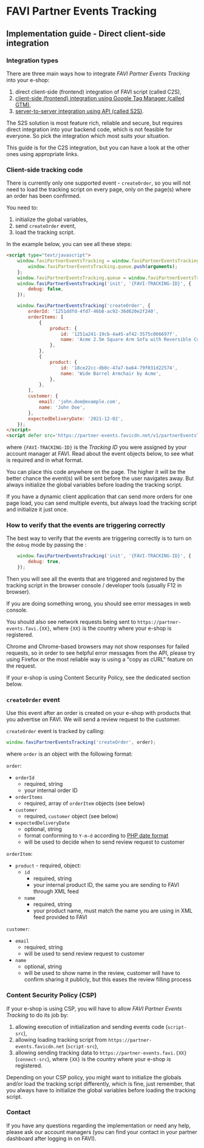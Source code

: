 # FAVI Partner Events Tracking

## Implementation guide - Direct client-side integration

### Integration types

There are three main ways how to integrate *FAVI Partner Events Tracking* into your e-shop:

1. direct client-side (frontend) integration of FAVI script (called C2S),
2. [client-side (frontend) integration using Google Tag Manager (called GTM)](client-gtm.md),
3. [server-to-server integration using API (called S2S)](server-to-server.md).

The S2S solution is most feature rich, reliable and secure, but requires direct integration into your backend code, which is not feasible for everyone. So pick the integration which most suits your situation.

This guide is for the C2S integration, but you can have a look at the other ones using appropriate links.

### Client-side tracking code

There is currently only one supported event - `createOrder`, so you will not need to load the tracking script on every page, only on the page(s) where an order has been confirmed.

You need to:

1. initialize the global variables,
2. send `createOrder` event,
3. load the tracking script.

In the example below, you can see all these steps:

```html
<script type="text/javascript">
    window.faviPartnerEventsTracking = window.faviPartnerEventsTracking || function() {
        window.faviPartnerEventsTracking.queue.push(arguments);
    };
    window.faviPartnerEventsTracking.queue = window.faviPartnerEventsTracking.queue || [];
    window.faviPartnerEventsTracking('init', '{FAVI-TRACKING-ID}', {
        debug: false,
    });

    window.faviPartnerEventsTracking('createOrder', {
        orderId: '1251ddfd-4fd7-46b8-ac92-36d620e2f240',
        orderItems: [
            {
                product: {
                    id: '1251a241-19cb-4a45-af42-3575c066697f',
                    name: 'Acme 2.5m Square Arm Sofa with Reversible Cushions',
                },
            },
            {
                product: {
                    id: '18ce22cc-db0c-47a7-ba64-79f031d22574',
                    name: 'Wide Barrel Armchair by Acme',
                },
            },
        ],
        customer: {
            email: 'john.doe@example.com',
            name: 'John Doe',
        },
        expectedDeliveryDate: '2021-12-02',
    });
</script>
<script defer src='https://partner-events.favicdn.net/v1/partnerEventsTracking.js' type="text/javascript"></script>
```

where `{FAVI-TRACKING-ID}` is the *Tracking ID* you were assigned by your account manager at FAVI. Read about the event objects below, to see what is required and in what format.

You can place this code anywhere on the page. The higher it will be the better chance the event(s) will be sent before the user navigates away. But always initialize the global variables before loading the tracking script.

If you have a dynamic client application that can send more orders for one page load, you can send multiple events, but always load the tracking script and initialize it just once.

### How to verify that the events are triggering correctly

The best way to verify that the events are triggering correctly is to turn on the `debug` mode by passing the :

```js
    window.faviPartnerEventsTracking('init', '{FAVI-TRACKING-ID}', {
        debug: true,
    });
```

Then you will see all the events that are triggered and registered by the tracking script in the browser console / developer tools (usually F12 in browser).

If you are doing something wrong, you should see error messages in web console.

You should also see network requests being sent to `https://partner-events.favi.{XX}`, where `{XX}` is the country where your e-shop is registered.

Chrome and Chrome-based browsers may not show responses for failed requests, so in order to see helpful error messages from the API, please try using Firefox or the most reliable way is using a "copy as cURL" feature on the request.

If your e-shop is using Content Security Policy, see the dedicated section below.

### `createOrder` event

Use this event after an order is created on your e-shop with products that you advertise on FAVI. We will send a review request to the customer.

`createOrder` event is tracked by calling:

```js
window.faviPartnerEventsTracking('createOrder', order);
```

where `order` is an object with the following format:

`order`:

* `orderId`
  * required, string
  * your internal order ID
* `orderItems`
  * required, array of `orderItem` objects (see below)
* `customer`
  * required, `customer` object (see below)
* `expectedDeliveryDate`
  * optional, string
  * format conforming to `Y-m-d` according to [PHP date format](https://www.php.net/manual/en/datetime.format.php#refsect1-datetime.format-parameters)
  * will be used to decide when to send review request to customer

`orderItem`:

* `product` - required, object:
  * `id`
    * required, string
    * your internal product ID, the same you are sending to FAVI through XML feed
  * `name`
    * required, string
    * your product name, must match the name you are using in XML feed provided to FAVI

`customer`:

* `email`
  * required, string
  * will be used to send review request to customer
* `name`
  * optional, string
  * will be used to show name in the review, customer will have to confirm sharing it publicly, but this eases the review filling process

### Content Security Policy (CSP)

If your e-shop is using CSP, you will have to allow *FAVI Partner Events Tracking* to do its job by:

1. allowing execution of initialization and sending events code (`script-src`),
2. allowing loading tracking script from `https://partner-events.favicdn.net` (`script-src`),
3. allowing sending tracking data to `https://partner-events.favi.{XX}` (`connect-src`), where `{XX}` is the country where your e-shop is registered.

Depending on your CSP policy, you might want to initialize the globals and/or load the tracking script differently, which is fine, just remember, that you always have to initialize the global variables before loading the tracking script.

### Contact

If you have any questions regarding the implementation or need any help, please ask our account managers (you can find your contact in your partner dashboard after logging in on FAVI).

